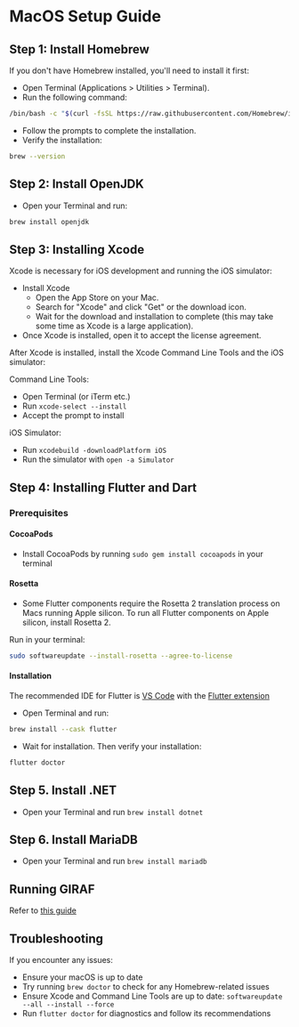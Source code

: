 # MacOS Setup Guide

## Step 1: Install Homebrew

If you don't have Homebrew installed, you'll need to install it first:

- Open Terminal (Applications > Utilities > Terminal).
- Run the following command:

```bash
/bin/bash -c "$(curl -fsSL https://raw.githubusercontent.com/Homebrew/install/HEAD/install.sh)"
```

- Follow the prompts to complete the installation.
- Verify the installation:

```bash
brew --version
```

## Step 2: Install OpenJDK

- Open your Terminal and run:

```bash
brew install openjdk
```

## Step 3: Installing Xcode

Xcode is necessary for iOS development and running the iOS simulator:

- Install Xcode
  - Open the App Store on your Mac.
  - Search for "Xcode" and click "Get" or the download icon.
  - Wait for the download and installation to complete (this may take some time as Xcode is a large application).
- Once Xcode is installed, open it to accept the license agreement.

After Xcode is installed, install the Xcode Command Line Tools and the iOS simulator:

Command Line Tools:

- Open Terminal (or iTerm etc.)
- Run `xcode-select --install`
- Accept the prompt to install

iOS Simulator:

- Run `xcodebuild -downloadPlatform iOS`
- Run the simulator with `open -a Simulator`

## Step 4: Installing Flutter and Dart

### Prerequisites

#### CocoaPods

- Install CocoaPods by running `sudo gem install cocoapods` in your terminal

#### Rosetta

- Some Flutter components require the Rosetta 2 translation process on Macs running Apple silicon. To run all Flutter components on Apple silicon, install Rosetta 2.

Run in your terminal:

```bash
sudo softwareupdate --install-rosetta --agree-to-license
```

#### Installation

The recommended IDE for Flutter is [VS Code](https://code.visualstudio.com/docs/setup/mac) with the [Flutter extension](https://marketplace.visualstudio.com/items?itemName=Dart-Code.flutter)

- Open Terminal and run:

```bash
brew install --cask flutter
```

- Wait for installation. Then verify your installation:

```bash
flutter doctor
```

## Step 5. Install .NET

- Open your Terminal and run `brew install dotnet`

## Step 6. Install MariaDB

- Open your Terminal and run `brew install mariadb`

## Running GIRAF

Refer to [this guide](./Running_GIRAF)

## Troubleshooting

If you encounter any issues:

- Ensure your macOS is up to date
- Try running `brew doctor` to check for any Homebrew-related issues
- Ensure Xcode and Command Line Tools are up to date: `softwareupdate --all --install --force`
- Run `flutter doctor` for diagnostics and follow its recommendations
